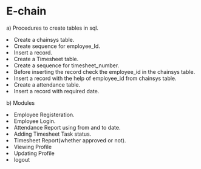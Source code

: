 # E-chain

a) Procedures to create tables in sql.

<li> Create a chainsys table.</li>
<li> Create sequence for employee_Id.</li>
<li> Insert a record.</li>
<li> Create a Timesheet table.</li>
<li> Create a sequence for timesheet_number.</li>
<li> Before inserting the record check the employee_id in the chainsys table.
<li> Insert a record with the help of employee_id from chainsys table.</li>
<li> Create a attendance table.</li>
<li> Insert a record with required date. </li>

b) Modules

<li> Employee Registeration.</li>
<li> Employee Login.</li>
<li> Attendance Report using from and to date.</li>
<li> Adding Timesheet Task status.</li>
<li> Timesheet Report(whether approved or not).</li>
<li> Viewing Profile</li>
<li> Updating Profile</li>
<li> logout</li>
